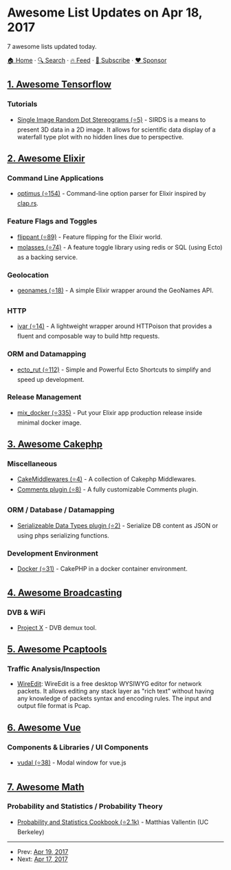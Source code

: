 # Awesome List Updates on Apr 18, 2017

7 awesome lists updated today.

[🏠 Home](/README.md) · [🔍 Search](https://www.trackawesomelist.com/search/) · [🔥 Feed](https://www.trackawesomelist.com/rss.xml) · [📮 Subscribe](https://trackawesomelist.us17.list-manage.com/subscribe?u=d2f0117aa829c83a63ec63c2f&id=36a103854c) · [❤️  Sponsor](https://github.com/sponsors/theowenyoung)



## [1. Awesome Tensorflow](/content/jtoy/awesome-tensorflow/README.md)

### Tutorials

*   [Single Image Random Dot Stereograms (⭐5)](https://github.com/Mazecreator/TensorFlow-SIRDS) - SIRDS is a means to present 3D data in a 2D image. It allows for scientific data display of a waterfall type plot with no hidden lines due to perspective.

## [2. Awesome Elixir](/content/h4cc/awesome-elixir/README.md)

### Command Line Applications

*   [optimus (⭐154)](https://github.com/savonarola/optimus) - Command-line option parser for Elixir inspired by [clap.rs](https://clap.rs/).

### Feature Flags and Toggles

*   [flippant (⭐89)](https://github.com/sorentwo/flippant) - Feature flipping for the Elixir world.
*   [molasses (⭐74)](https://github.com/securingsincity/molasses) - A feature toggle library using redis or SQL (using Ecto) as a backing service.

### Geolocation

*   [geonames (⭐18)](https://github.com/pareeohnos/geonames-elixir) - A simple Elixir wrapper around the GeoNames API.

### HTTP

*   [ivar (⭐14)](https://github.com/swelham/ivar) - A lightweight wrapper around HTTPoison that provides a fluent and composable way to build http requests.

### ORM and Datamapping

*   [ecto\_rut (⭐112)](https://github.com/sheharyarn/ecto_rut) - Simple and Powerful Ecto Shortcuts to simplify and speed up development.

### Release Management

*   [mix\_docker (⭐335)](https://github.com/Recruitee/mix_docker) - Put your Elixir app production release inside minimal docker image.

## [3. Awesome Cakephp](/content/FriendsOfCake/awesome-cakephp/README.md)

### Miscellaneous

*   [CakeMiddlewares (⭐4)](https://github.com/chrisShick/CakeMiddlewares) - A collection of Cakephp Middlewares.
*   [Comments plugin (⭐8)](https://github.com/Kareylo/CakePHP-Comments) - A fully customizable Comments plugin.

### ORM / Database / Datamapping

*   [Serializeable Data Types plugin (⭐2)](https://github.com/burzum/cakephp-serialize-data-types) - Serialize DB content as JSON or using phps serializing functions.

### Development Environment

*   [Docker (⭐31)](https://github.com/stefanvangastel/docker-cakephp) - CakePHP in a docker container environment.

## [4. Awesome Broadcasting](/content/ebu/awesome-broadcasting/README.md)

### DVB & WiFi

*   [Project X](https://sourceforge.net/projects/project-x/) - DVB demux tool.

## [5. Awesome Pcaptools](/content/caesar0301/awesome-pcaptools/README.md)

### Traffic Analysis/Inspection

*   [WireEdit](https://wireedit.com/): WireEdit is a free desktop WYSIWYG editor for network packets. It allows editing any stack layer as "rich text" without having any knowledge of packets syntax and encoding rules. The input and output file format is Pcap.

## [6. Awesome Vue](/content/vuejs/awesome-vue/README.md)

### Components & Libraries / UI Components

*   [vudal (⭐38)](https://github.com/Egorvah/vudal) - Modal window for vue.js

## [7. Awesome Math](/content/rossant/awesome-math/README.md)

### Probability and Statistics / Probability Theory

*   [Probability and Statistics Cookbook (⭐2.1k)](https://github.com/mavam/stat-cookbook/releases/download/0.2.3/stat-cookbook.pdf) - Matthias Vallentin (UC Berkeley)

---

- Prev: [Apr 19, 2017](/content/2017/04/19/README.md)
- Next: [Apr 17, 2017](/content/2017/04/17/README.md)